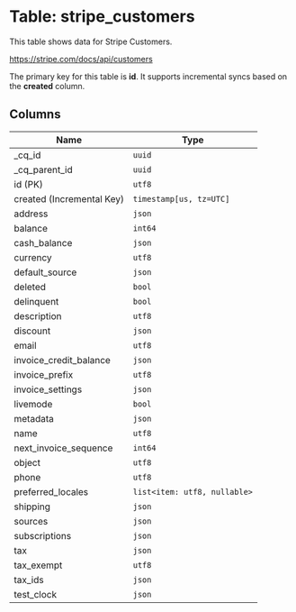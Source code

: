 # Table: stripe_customers

This table shows data for Stripe Customers.

https://stripe.com/docs/api/customers

The primary key for this table is **id**.
It supports incremental syncs based on the **created** column.

## Columns

| Name          | Type          |
| ------------- | ------------- |
|_cq_id|`uuid`|
|_cq_parent_id|`uuid`|
|id (PK)|`utf8`|
|created (Incremental Key)|`timestamp[us, tz=UTC]`|
|address|`json`|
|balance|`int64`|
|cash_balance|`json`|
|currency|`utf8`|
|default_source|`json`|
|deleted|`bool`|
|delinquent|`bool`|
|description|`utf8`|
|discount|`json`|
|email|`utf8`|
|invoice_credit_balance|`json`|
|invoice_prefix|`utf8`|
|invoice_settings|`json`|
|livemode|`bool`|
|metadata|`json`|
|name|`utf8`|
|next_invoice_sequence|`int64`|
|object|`utf8`|
|phone|`utf8`|
|preferred_locales|`list<item: utf8, nullable>`|
|shipping|`json`|
|sources|`json`|
|subscriptions|`json`|
|tax|`json`|
|tax_exempt|`utf8`|
|tax_ids|`json`|
|test_clock|`json`|